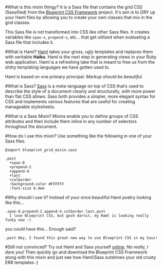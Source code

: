 #What is this mixin thingy?
It is a Sass file that contains the grid CSS (Sassified) from the
[Blueprint CSS Framework](http://www.blueprintcss.org) project.  It's aim
is to DRY up your Haml files by allowing you to create your own classes
that mix in the grid classes.

This Sass file is not transformed into CSS like other Sass files.
It creates variables like `span-x`, `prepend-x`, etc… that get utilized when 
evaluating a Sass file that includes it.

#What is Haml?
[Haml](http://haml.hamptoncatlin.com) takes your gross, ugly templates and
replaces them with veritable **Haiku**. Haml is the next step in generating
views in your Ruby web application. Haml is a refreshing take that is meant to
free us from the shitty templating languages we have gotten used to.

Haml is based on one primary principal. _Markup should be beautiful._

#What is Sass?
[Sass](http://haml.hamptoncatlin.com/docs/rdoc/classes/Sass.html) is a
meta-language on top of CSS that‘s used to describe the style of a document
cleanly and structurally, with more power than flat CSS allows. Sass both
provides a simpler, more elegant syntax for CSS and implements various
features that are useful for creating manageable stylesheets.

#What is a Sass Mixin?
Mixins enable you to define groups of CSS attributes and then
include them inline in any number of selectors throughout the document. 

#How do I use this mixin?
Use something like the following in one of your Sass files.

    @import blueprint_grid_mixin.sass
    
    .post
      +span-8
      +prepend-2
      +append-4
      +last
      +colborder
      :background-color #FFFFFF
      :font-size 0.9em
      
#Why should I use it?
Instead of your once beautiful Haml poetry looking like this...

    .span-8.prepend-2.append-4.colborder.last.post
      I love Blueprint CSS, but gosh darnit, my Haml is looking really funky now :(
      
you could have this...  Enough said?

    .post Hey, I found this great new way to use Blueprint CSS in my Sass!

#Still not convinced?
Try out Haml and Sass yourself [online](http://lab.hamptoncatlin.com).
_No really, I dare you!_  Then quickly go and download the Blueprint CSS Framework along with
this mixin and just see how Haml/Sass outshines your old crusty ERB templates :)